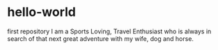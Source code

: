 # hello-world
first repository
I am a Sports Loving, Travel Enthusiast who is always in search of that next great adventure with my wife, dog and horse.
